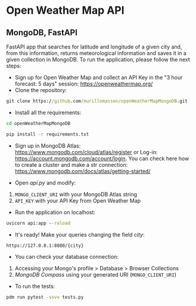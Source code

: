 # Open Weather Map API 
## MongoDB, FastAPI
FastAPI app that searches for latitude and longitude of a given city and, from this information, returns meteorological information and saves it in a given collection in MongoDB.
To run the application, please follow the next steps:

- Sign up for Open Weather Map and collect an API Key in the "3 hour forecast: 5 days" session: https://openweathermap.org/
- Clone the repository: 
```cmd
git clone https://github.com/murillomasson/openWeatherMapMongoDB.git
```

- Install all the requirements:
```cmd
cd openWeatherMapMongoDB
```
```cmd
pip install -r requirements.txt
```

- Sign up in MongoDB Atlas: https://www.mongodb.com/cloud/atlas/register or Log-in: https://account.mongodb.com/account/login.
You can check here how to create a cluster and make a str connection:
https://www.mongodb.com/docs/atlas/getting-started/

- Open _api.py_ and modify:
1. `MONGO_CLIENT_URI` with your MongoDB Atlas string
2. `API_KEY` with your API Key from Open Weather Map

- Run the application on localhost:
```cmd
uvicorn api:app --reload
```

- It's ready! Make your queries changing the field _city_:
```cmd
https://127.0.0.1:8000/{city}
```

- You can check your database connection:
1. Accessing your Mongo's profile > Database > Browser Collections
2. _MongoDB Compass_ using your generated URI (`MONGO_CLIENT_URI`)

- To run the tests:
```cmd
pdm run pytest -ssvv tests.py
```
